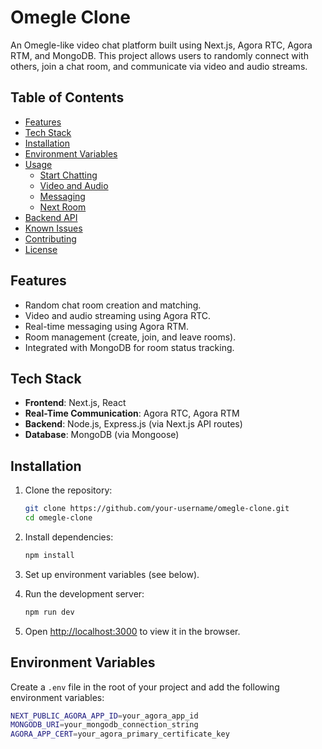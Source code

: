 # Omegle Clone

An Omegle-like video chat platform built using Next.js, Agora RTC, Agora RTM, and MongoDB. This project allows users to randomly connect with others, join a chat room, and communicate via video and audio streams.

## Table of Contents

- [Features](#features)
- [Tech Stack](#tech-stack)
- [Installation](#installation)
- [Environment Variables](#environment-variables)
- [Usage](#usage)
  - [Start Chatting](#start-chatting)
  - [Video and Audio](#video-and-audio)
  - [Messaging](#messaging)
  - [Next Room](#next-room)
- [Backend API](#backend-api)
- [Known Issues](#known-issues)
- [Contributing](#contributing)
- [License](#license)

## Features

- Random chat room creation and matching.
- Video and audio streaming using Agora RTC.
- Real-time messaging using Agora RTM.
- Room management (create, join, and leave rooms).
- Integrated with MongoDB for room status tracking.

## Tech Stack

- **Frontend**: Next.js, React
- **Real-Time Communication**: Agora RTC, Agora RTM
- **Backend**: Node.js, Express.js (via Next.js API routes)
- **Database**: MongoDB (via Mongoose)

## Installation

1. Clone the repository:
    ```bash
    git clone https://github.com/your-username/omegle-clone.git
    cd omegle-clone
    ```

2. Install dependencies:
    ```bash
    npm install
    ```

3. Set up environment variables (see below).

4. Run the development server:
    ```bash
    npm run dev
    ```

5. Open [http://localhost:3000](http://localhost:3000) to view it in the browser.

## Environment Variables

Create a `.env` file in the root of your project and add the following environment variables:

```bash
NEXT_PUBLIC_AGORA_APP_ID=your_agora_app_id
MONGODB_URI=your_mongodb_connection_string
AGORA_APP_CERT=your_agora_primary_certificate_key
```
